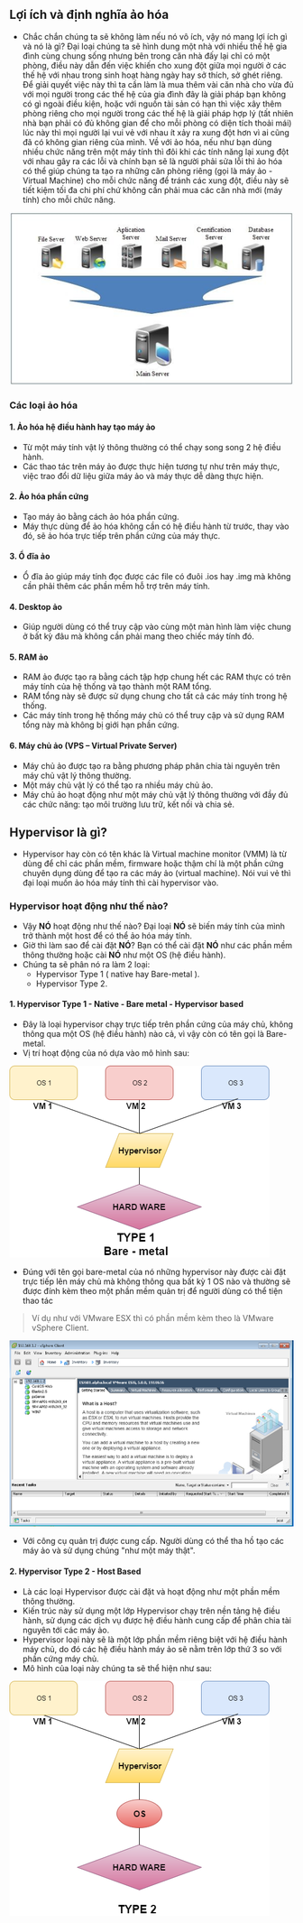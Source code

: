 ## Lợi ích và định nghĩa ảo hóa
- Chắc chắn chúng ta sẽ không làm nếu nó vô ích, vậy nó mang lợi ích gì và nó là gì? Đại loại chúng ta sẽ hình dung một nhà với nhiều thế hệ gia đình cùng chung sống nhưng bên trong căn nhà đấy lại chỉ có một phòng, điều này dẫn đến việc khiến cho xung đột giữa mọi người ở các thế hệ với nhau trong sinh hoạt hàng ngày hay sở thích, sở ghét riêng. Để giải quyết việc này thì ta cần làm là mua thêm vài căn nhà cho vừa đủ với mọi người trong các thế hệ của gia đình đây là giải pháp bạn không có gì ngoài điều kiện, hoặc với nguồn tài sản có hạn thì việc xây thêm phòng riêng cho mọi người trong các thế hệ là giải pháp hợp lý (tất nhiên nhà bạn phải có đủ không gian để cho mỗi phòng có diện tích thoải mái) lúc này thì mọi người lại vui vẻ với nhau ít xảy ra xung đột hơn vì ai cũng đã có không gian riêng của mình. Về với ảo hóa, nếu như bạn dùng nhiều chức năng trên một máy tính thì đôi khi các tính năng lại xung đột với nhau gây ra các lỗi và chính bạn sẽ là người phải sửa lỗi thì ảo hóa có thể giúp chúng ta tạo ra những căn phòng riêng (gọi là máy ảo - Virtual Machine) cho mỗi chức năng để tránh các xung đột, điều này sẽ tiết kiệm tối đa chi phí chứ không cần phải mua các căn nhà mới (máy tính) cho mỗi chức năng.
<img src = "https://github.com/toan207/VMware-note/blob/master/images/tongquan.jpg">

### Các loại ảo hóa
#### 1. Ảo hóa hệ điều hành hay tạo máy ảo
- Từ một máy tính vật lý thông thường có thể chạy song song 2 hệ điều hành.  
- Các thao tác trên máy ảo được thực hiện tương tự như trên máy thực, việc trao đổi dữ liệu giữa máy ảo và máy thực dễ dàng thực hiện.  

#### 2. Ảo hóa phần cứng
- Tạo máy ảo bằng cách ảo hóa phần cứng.  
- Máy thực dùng để ảo hóa không cần có hệ điều hành từ trước, thay vào đó, sẽ ảo hóa trực tiếp trên phần cứng của máy thực.  

#### 3. Ổ đĩa ảo
- Ổ đĩa ảo giúp máy tính đọc được các file có đuôi .ios hay .img mà không cần phải thêm các phần mềm hỗ trợ trên máy tính.  

#### 4. Desktop ảo
- Giúp người dùng có thể truy cập vào cùng một màn hình làm việc chung ở bất kỳ đâu mà không cần phải mang theo chiếc máy tính đó.

#### 5. RAM ảo
- RAM ảo được tạo ra bằng cách tập hợp chung hết các RAM thực có trên máy tính của hệ thống và tạo thành một RAM tổng.
- RAM tổng này sẽ được sử dụng chung cho tất cả các máy tính trong hệ thống.
- Các máy tính trong hệ thống máy chủ có thể truy cập và sử dụng RAM tổng này mà không bị giới hạn phần cứng.

#### 6. Máy chủ ảo (VPS – Virtual Private Server)
- Máy chủ ảo được tạo ra bằng phương pháp phân chia tài nguyên trên máy chủ vật lý thông thường. 
- Một máy chủ vật lý có thể tạo ra nhiều máy chủ ảo. 
- Máy chủ ảo hoạt động như một máy chủ vật lý thông thường với đầy đủ các chức năng: tạo môi trường lưu trữ, kết nối và chia sẻ.

## Hypervisor là gì?
- Hypervisor hay còn có tên khác là Virtual machine monitor (VMM) là từ dùng để chỉ các phần mềm, firmware hoặc thậm chí là một phần cứng chuyên dụng dùng để tạo ra các máy ảo (virtual machine). Nói vui vẻ thì đại loại muốn ảo hóa máy tính thì cài hypervisor vào.
### Hypervisor hoạt động như thế nào?
- Vậy **NÓ** hoạt động như thế nào? Đại loại **NÓ** sẽ biến máy tính của mình trở thành một host để có thể ảo hóa máy tính.
- Giờ thì làm sao để cài đặt **NÓ**? Bạn có thể cài đặt **NÓ** như các phần mềm thông thường hoặc cài **NÓ** như một OS (hệ điều hành).
- Chúng ta sẽ phân nó ra làm 2 loại:
  - Hypervisor Type 1 ( native hay Bare-metal ).
  - Hypervisor Type 2.
#### 1. Hypervisor Type 1 - Native - Bare metal - Hypervisor based
- Đây là loại hypervisor chạy trực tiếp trên phần cứng của máy chủ, không thông qua một OS (hệ điều hành) nào cả, vì vậy còn có tên gọi là Bare-metal.
- Vị trí hoạt động của nó dựa vào mô hình sau:
<img src = "https://github.com/toan207/VMware-note/blob/master/images/1%20-%20Hypervisor%20Type%201%20-%201.png"> 

- Đúng với tên gọi bare-metal của nó những hypervisor này được cài đặt trực tiếp lên máy chủ mà không thông qua bất kỳ 1 OS nào và thường sẽ được đính kèm theo một phần mềm quản trị để người dùng có thể tiện thao tác  
>Ví dụ như với VMware ESX thì có phần mềm kèm theo là VMware vSphere Client.
<img src = "https://github.com/toan207/VMware-note/blob/master/images/1%20-%20Hypervisor%20Type%201%20-%202.png">

- Với công cụ quản trị được cung cấp. Người dùng có thể tha hồ tạo các máy ảo và sử dụng chúng "như một máy thật".
#### 2. Hypervisor Type 2 - Host Based
- Là các loại Hypervisor được cài đặt và hoạt động như một phần mềm thông thường.
- Kiến trúc này sử dụng một lớp Hypervisor chạy trên nền tảng hệ điều hành, sử dụng các dịch vụ được hệ điều hành cung cấp để phân chia tài nguyên tới các máy ảo.
- Hypervisor loại này sẽ là một lớp phần mềm riêng biệt với hệ điều hành máy chủ, do đó các hệ điều hành máy ảo sẽ nằm trên lớp thứ 3 so với phần cứng máy chủ.
- Mô hình của loại này chúng ta sẽ thể hiện như sau:
<img src = "https://github.com/toan207/VMware-note/blob/master/images/2%20-%20Hypervisor%20Type%202%20-%20Host%20Based.png">


